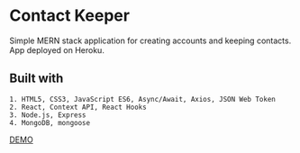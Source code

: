 # Contact Keeper

Simple MERN stack application for creating accounts and keeping contacts. App deployed on Heroku.

## Built with
```
1. HTML5, CSS3, JavaScript ES6, Async/Await, Axios, JSON Web Token
2. React, Context API, React Hooks
3. Node.js, Express
4. MongoDB, mongoose
```

[DEMO](https://pure-retreat-47628.herokuapp.com/)
